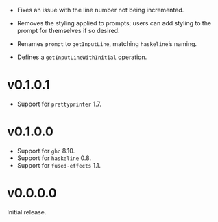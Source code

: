 - Fixes an issue with the line number not being incremented.

- Removes the styling applied to prompts; users can add styling to the prompt for themselves if so desired.

- Renames `prompt` to `getInputLine`, matching `haskeline`’s naming.

- Defines a `getInputLineWithInitial` operation.


# v0.1.0.1

- Support for `prettyprinter` 1.7.


# v0.1.0.0

- Support for `ghc` 8.10.
- Support for `haskeline` 0.8.
- Support for `fused-effects` 1.1.


# v0.0.0.0

Initial release.
